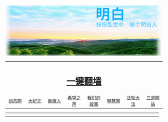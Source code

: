 
<table align="center" >
<img src="https://github.com/koho1866/hi/blob/master/img/un.jpg" width="880">

  <td colspan="8" align="center"><h1><a href="https://github.com/j168/j688/blob/master/sof.md">一键翻墙</a></h1></td>
   </tr>
  <tr  align="center">
	<td width="120"><a href="http://qq.leucas.men/1" target="_blank">动态网</a></td>
	<td width="120"><a href="http://qq.leucas.men/2" target="_blank">大纪元</a></td>
	<td width="120"><a href="http://qq.leucas.men/3" target="_blank">新唐人</a></td>
 	<td width="120"><a href="http://qq.leucas.men/6" target="_blank">希望之声</a></td>
	<td width="120"><a href="http://qq.leucas.men/10" target="_blank">我们的故事</a></td>
  	<td width="120"><a href="http://qq.leucas.men/7" target="_blank">明慧网</a></td>
  	<td width="120"><a href="http://qq.leucas.men/9" target="_blank">法轮大法</a></td>
  	<td width="120"><a href="http://qq.leucas.men/10" target="_blank">三退网站</a></td>
	
</tr>
  </table>
<table align="center">
	<td colspan="3" align="center">
	<tr>
	<td width="150">
	<td width="150">
	<td width="150">
        </td>
	 </td>
	 </td>
		
